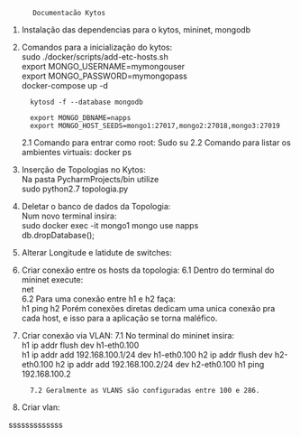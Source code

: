           Documentacão Kytos
   
 1. Instalação das dependencias para o kytos, mininet, mongodb  
 
 2. Comandos para a inicialização do kytos:     
          sudo ./docker/scripts/add-etc-hosts.sh   
          export MONGO_USERNAME=mymongouser   
          export MONGO_PASSWORD=mymongopass    
          docker-compose up -d
    
          kytosd -f --database mongodb

          export MONGO_DBNAME=napps
          export MONGO_HOST_SEEDS=mongo1:27017,mongo2:27018,mongo3:27019
    2.1 Comando para entrar como root: Sudo su
    2.2 Comando para listar os ambientes virtuais: docker ps
          
 4. Inserção de Topologias no Kytos:    
          Na pasta PycharmProjects/bin utilize       
          sudo python2.7 topologia.py   
          
 5. Deletar o banco de dados da Topologia:    
         Num novo terminal insira:   
         sudo docker exec -it mongo1 mongo
         use napps     
         db.dropDatabase();   
         
 6. Alterar Longitude e latidute de switches:
 
 
 7. Criar conexão entre os hosts da topologia: 
         6.1 Dentro do terminal do mininet execute:   
         net     
         6.2 Para uma conexão entre h1 e h2 faça:    
         h1 ping h2
 Porém conexões diretas dedicam uma unica conexão pra cada host, e isso para a aplicação se torna maléfico.
 8. Criar conexão via VLAN: 
          7.1 No terminal do mininet insira:   
          h1 ip addr flush dev h1-eth0.100   
          h1 ip addr add 192.168.100.1/24 dev h1-eth0.100
          h2 ip addr flush dev h2-eth0.100
          h2 ip addr add 192.168.100.2/24 dev h2-eth0.100
          h1 ping 192.168.100.2
          
          7.2 Geralmente as VLANS são configuradas entre 100 e 286.
9. Criar vlan:
                  
sssssssssssss          
          
